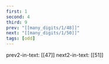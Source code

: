 ```yaml
---
first: 1
second: 4
third: 9
prev: "[[many_digits/1/48]]"
next: "[[many_digits/1/50]]"
tags: [odd]
---
```

prev2-in-text: [[47]]
next2-in-text: [[51]]
